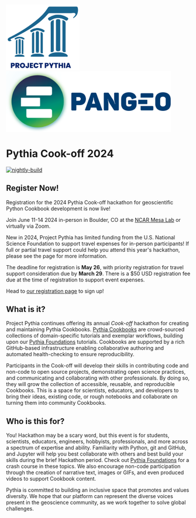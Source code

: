 <img src="thumbnail.png" alt="thumbnail" width="200"/>  <img src="images/large-logo-blue-text.png" alt="Pangeo logo" width="450"/>

# Pythia Cook-off 2024

[![nightly-build](https://github.com/ProjectPythia/pythia-cookoff-2024/actions/workflows/nightly-build.yaml/badge.svg)](https://github.com/ProjectPythia/pythia-cookoff-2024/actions/workflows/nightly-build.yaml)


## Register Now!

Registration for the 2024 Pythia Cook-off hackathon for geoscientific Python Cookbook development is now live!

Join June 11-14 2024 in-person in Boulder, CO at the [NCAR Mesa Lab](https://scied.ucar.edu/visit) or virtually via Zoom.

New in 2024, Project Pythia has limited funding from the U.S. National Science Foundation to support travel expenses for in-person participants!
If full or partial travel support could help you attend this year's hackathon, please see the [](travel.md) page for more information.

The deadline for registration is **May 26**, with priority registration for travel support consideration due by **March 29**. There is a $50 USD registration fee due at the time of registration to support event expenses.

Head to [our registration page](https://www.eventsquid.com/event.cfm?id=23645) to sign up!


## What is it?

Project Pythia continues offering its annual _Cook-off_ hackathon for creating and maintaining Pythia Cookbooks. [Pythia Cookbooks](https://cookbooks.projectpythia.org) are crowd-sourced collections of domain-specific tutorials and exemplar workflows, building upon our [Pythia Foundations](https://foundations.projectpythia.org) tutorials. Cookbooks are supported by a rich GitHub-based infrastructure enabling collaborative authoring and automated health-checking to ensure reproducibility.

Participants in the Cook-off will develop their skills in contributing code and non-code to open source projects, demonstrating open science practices, and communicating and collaborating with other professionals. By doing so, they will grow the collection of accessible, reusable, and reproducible Cookbooks. This is a space for scientists, educators, and developers to bring their ideas, existing code, or rough notebooks and collaborate on turning them into community Cookbooks.


## Who is this for?

You!
Hackathon may be a scary word, but this event is for students, scientists, educators, engineers, hobbyists, professionals, and more across a spectrum of expertise and ability.
Familiarity with Python, git and GitHub, and Jupyter will help you best collaborate with others and best build your skills during the brief Hackathon period.
Check out [Pythia Foundations](https://foundations.projectpythia.org) for a crash course in these topics.
We also encourage non-code participation through the creation of narrative text, images or GIFs, and even produced videos to support Cookbook content.

Pythia is committed to building an inclusive space that promotes and values diversity. We hope that our platform can represent the diverse voices present in the geoscience community, as we work together to solve global challenges.
